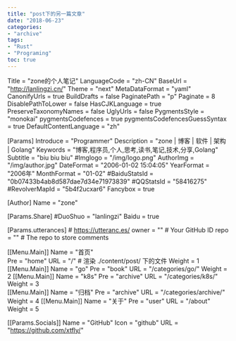 ```yaml
---
title: "post下的另一篇文章"
date: "2018-06-23"
categories:
- "archive"
tags:
- "Rust"
- "Programing"
toc: true
---
```


Title =  "zone的个人笔记"
LanguageCode = "zh-CN"
BaseUrl = "http://lanlingzi.cn/"
Theme =  "next"
MetaDataFormat =  "yaml"
CanonifyUrls =  true
BuildDrafts =  false
PaginatePath =  "p"
Paginate = 8
DisablePathToLower =  false
HasCJKLanguage = true
PreserveTaxonomyNames = false
UglyUrls = false
PygmentsStyle = "monokai"
pygmentsCodefences = true
pygmentsCodefencesGuessSyntax = true
DefaultContentLanguage = "zh"

[Params]
  Introduce = "Programmer"
  Description = "zone | 博客 | 软件 | 架构 | Golang"
  Keywords =  "博客,程序员,个人,思考,读书,笔记,技术,分享,Golang"
  Subtitle = "biu biu biu"
  #Imglogo = "/img/logo.png"
  AuthorImg = "/img/author.jpg"
  DateFormat = "2006-01-02 15:04:05"
  YearFormat = "2006年"
  MonthFormat = "01-02"
  #BaiduStatsId = "0b07433b4ab8d587dae7d34e71973839"
  #QQStatsId = "58416275"
  #RevolverMapId = "5b4f2ucxar6"
  Fancybox = true


[Author]
  Name = "zone"

[Params.Share]
  #DuoShuo = "lanlingzi"
  Baidu = true

[Params.utterances]  # https://utteranc.es/
  owner = ""         # Your GitHub ID
  repo = ""          # The repo to store comments


[[Menu.Main]]
  Name = "首页"  
  Pre = "home"
  URL = "/"     # 渲染 ./content/post/ 下的文件
  Weight = 1
[[Menu.Main]]
  Name = "go"
  Pre = "book"
  URL = "/categories/go/"
  Weight = 2
[[Menu.Main]]
  Name = "k8s"
  Pre = "archive"
  URL = "/categories/k8s/"
  Weight = 3   
[[Menu.Main]]
  Name = "归档"
  Pre = "archive"
  URL = "/categories/archive/"
  Weight = 4 
[[Menu.Main]]
  Name = "关于"
  Pre = "user"
  URL = "/about"
  Weight = 5

[[Params.Socials]]
  Name = "GitHub"
  Icon = "github"
  URL = "https://github.com/xtfly/"

